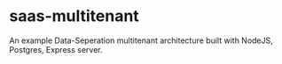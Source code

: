 # saas-multitenant
An example Data-Seperation multitenant architecture built with NodeJS, Postgres, Express server.
